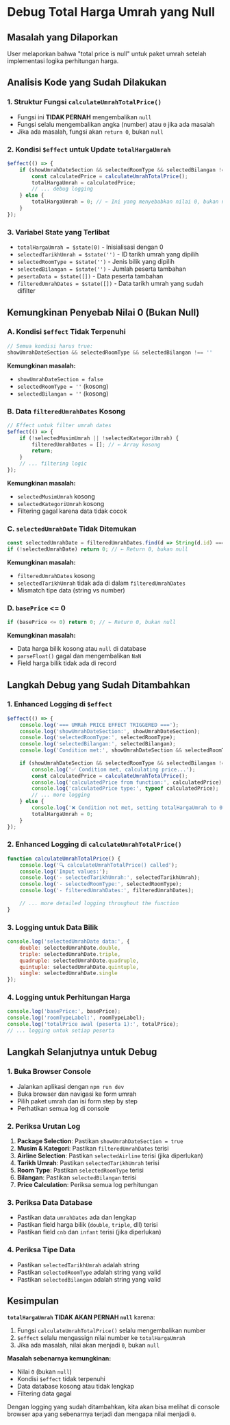 # Debug Total Harga Umrah yang Null

## **Masalah yang Dilaporkan**
User melaporkan bahwa "total price is null" untuk paket umrah setelah implementasi logika perhitungan harga.

## **Analisis Kode yang Sudah Dilakukan**

### 1. **Struktur Fungsi `calculateUmrahTotalPrice()`**
- Fungsi ini **TIDAK PERNAH** mengembalikan `null`
- Fungsi selalu mengembalikan angka (number) atau `0` jika ada masalah
- Jika ada masalah, fungsi akan `return 0`, bukan `null`

### 2. **Kondisi `$effect` untuk Update `totalHargaUmrah`**
```javascript
$effect(() => {
    if (showUmrahDateSection && selectedRoomType && selectedBilangan !== '') {
        const calculatedPrice = calculateUmrahTotalPrice();
        totalHargaUmrah = calculatedPrice;
        // ... debug logging
    } else {
        totalHargaUmrah = 0; // ← Ini yang menyebabkan nilai 0, bukan null
    }
});
```

### 3. **Variabel State yang Terlibat**
- `totalHargaUmrah = $state(0)` - Inisialisasi dengan 0
- `selectedTarikhUmrah = $state('')` - ID tarikh umrah yang dipilih
- `selectedRoomType = $state('')` - Jenis bilik yang dipilih
- `selectedBilangan = $state('')` - Jumlah peserta tambahan
- `pesertaData = $state([])` - Data peserta tambahan
- `filteredUmrahDates = $state([])` - Data tarikh umrah yang sudah difilter

## **Kemungkinan Penyebab Nilai 0 (Bukan Null)**

### **A. Kondisi `$effect` Tidak Terpenuhi**
```javascript
// Semua kondisi harus true:
showUmrahDateSection && selectedRoomType && selectedBilangan !== ''
```

**Kemungkinan masalah:**
- `showUmrahDateSection = false`
- `selectedRoomType = ''` (kosong)
- `selectedBilangan = ''` (kosong)

### **B. Data `filteredUmrahDates` Kosong**
```javascript
// Effect untuk filter umrah dates
$effect(() => {
    if (!selectedMusimUmrah || !selectedKategoriUmrah) {
        filteredUmrahDates = []; // ← Array kosong
        return;
    }
    // ... filtering logic
});
```

**Kemungkinan masalah:**
- `selectedMusimUmrah` kosong
- `selectedKategoriUmrah` kosong
- Filtering gagal karena data tidak cocok

### **C. `selectedUmrahDate` Tidak Ditemukan**
```javascript
const selectedUmrahDate = filteredUmrahDates.find(d => String(d.id) === String(selectedTarikhUmrah));
if (!selectedUmrahDate) return 0; // ← Return 0, bukan null
```

**Kemungkinan masalah:**
- `filteredUmrahDates` kosong
- `selectedTarikhUmrah` tidak ada di dalam `filteredUmrahDates`
- Mismatch tipe data (string vs number)

### **D. `basePrice` <= 0**
```javascript
if (basePrice <= 0) return 0; // ← Return 0, bukan null
```

**Kemungkinan masalah:**
- Data harga bilik kosong atau `null` di database
- `parseFloat()` gagal dan mengembalikan `NaN`
- Field harga bilik tidak ada di record

## **Langkah Debug yang Sudah Ditambahkan**

### 1. **Enhanced Logging di `$effect`**
```javascript
$effect(() => {
    console.log('=== UMRah PRICE EFFECT TRIGGERED ===');
    console.log('showUmrahDateSection:', showUmrahDateSection);
    console.log('selectedRoomType:', selectedRoomType);
    console.log('selectedBilangan:', selectedBilangan);
    console.log('Condition met:', showUmrahDateSection && selectedRoomType && selectedBilangan !== '');
    
    if (showUmrahDateSection && selectedRoomType && selectedBilangan !== '') {
        console.log('✅ Condition met, calculating price...');
        const calculatedPrice = calculateUmrahTotalPrice();
        console.log('calculatedPrice from function:', calculatedPrice);
        console.log('calculatedPrice type:', typeof calculatedPrice);
        // ... more logging
    } else {
        console.log('❌ Condition not met, setting totalHargaUmrah to 0');
        totalHargaUmrah = 0;
    }
});
```

### 2. **Enhanced Logging di `calculateUmrahTotalPrice()`**
```javascript
function calculateUmrahTotalPrice() {
    console.log('🔍 calculateUmrahTotalPrice() called');
    console.log('Input values:');
    console.log('- selectedTarikhUmrah:', selectedTarikhUmrah);
    console.log('- selectedRoomType:', selectedRoomType);
    console.log('- filteredUmrahDates:', filteredUmrahDates);
    
    // ... more detailed logging throughout the function
}
```

### 3. **Logging untuk Data Bilik**
```javascript
console.log('selectedUmrahDate data:', {
    double: selectedUmrahDate.double,
    triple: selectedUmrahDate.triple,
    quadruple: selectedUmrahDate.quadruple,
    quintuple: selectedUmrahDate.quintuple,
    single: selectedUmrahDate.single
});
```

### 4. **Logging untuk Perhitungan Harga**
```javascript
console.log('basePrice:', basePrice);
console.log('roomTypeLabel:', roomTypeLabel);
console.log('totalPrice awal (peserta 1):', totalPrice);
// ... logging untuk setiap peserta
```

## **Langkah Selanjutnya untuk Debug**

### 1. **Buka Browser Console**
- Jalankan aplikasi dengan `npm run dev`
- Buka browser dan navigasi ke form umrah
- Pilih paket umrah dan isi form step by step
- Perhatikan semua log di console

### 2. **Periksa Urutan Log**
1. **Package Selection**: Pastikan `showUmrahDateSection = true`
2. **Musim & Kategori**: Pastikan `filteredUmrahDates` terisi
3. **Airline Selection**: Pastikan `selectedAirline` terisi (jika diperlukan)
4. **Tarikh Umrah**: Pastikan `selectedTarikhUmrah` terisi
5. **Room Type**: Pastikan `selectedRoomType` terisi
6. **Bilangan**: Pastikan `selectedBilangan` terisi
7. **Price Calculation**: Periksa semua log perhitungan

### 3. **Periksa Data Database**
- Pastikan data `umrahDates` ada dan lengkap
- Pastikan field harga bilik (`double`, `triple`, dll) terisi
- Pastikan field `cnb` dan `infant` terisi (jika diperlukan)

### 4. **Periksa Tipe Data**
- Pastikan `selectedTarikhUmrah` adalah string
- Pastikan `selectedRoomType` adalah string yang valid
- Pastikan `selectedBilangan` adalah string yang valid

## **Kesimpulan**

**`totalHargaUmrah` TIDAK AKAN PERNAH `null`** karena:
1. Fungsi `calculateUmrahTotalPrice()` selalu mengembalikan number
2. `$effect` selalu mengassign nilai number ke `totalHargaUmrah`
3. Jika ada masalah, nilai akan menjadi `0`, bukan `null`

**Masalah sebenarnya kemungkinan:**
- Nilai `0` (bukan `null`)
- Kondisi `$effect` tidak terpenuhi
- Data database kosong atau tidak lengkap
- Filtering data gagal

Dengan logging yang sudah ditambahkan, kita akan bisa melihat di console browser apa yang sebenarnya terjadi dan mengapa nilai menjadi `0`.
